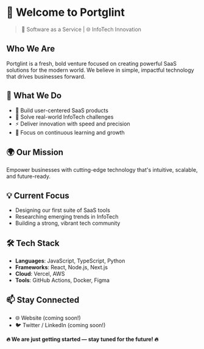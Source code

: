 # 👋 Welcome to Portglint

> 🚀 Software as a Service | 🌐 InfoTech Innovation

## Who We Are
Portglint is a fresh, bold venture focused on creating powerful SaaS solutions for the modern world.
We believe in simple, impactful technology that drives businesses forward.

## 🚀 What We Do
- 🌟 Build user-centered SaaS products
- 🔧 Solve real-world InfoTech challenges
- ⚡ Deliver innovation with speed and precision
- 🧠 Focus on continuous learning and growth

## 🌍 Our Mission
Empower businesses with cutting-edge technology that's intuitive, scalable, and future-ready.

## 💡 Current Focus
- Designing our first suite of SaaS tools
- Researching emerging trends in InfoTech
- Building a strong, vibrant tech community

## 🛠️ Tech Stack
<!-- You can edit these based on your actual stack later -->
- **Languages**: JavaScript, TypeScript, Python
- **Frameworks**: React, Node.js, Next.js
- **Cloud**: Vercel, AWS
- **Tools**: GitHub Actions, Docker, Figma

## 📫 Stay Connected
- 🌐 Website (coming soon!)
- 🐦 Twitter / LinkedIn (coming soon!)

**🔥 We are just getting started — stay tuned for the future! 🔥**

